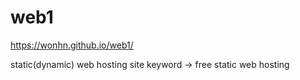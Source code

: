 # web1

 https://wonhn.github.io/web1/

static(dynamic) web hosting site keyword
→ free static web hosting
